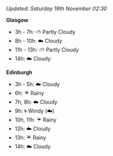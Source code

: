*Updated: Saturday 19th November 02:30*

**Glasgow**

* 3h - 7h: :partly_sunny: Partly Cloudy
* 8h - 10h: :cloud: Cloudy
* 11h - 13h: :partly_sunny: Partly Cloudy
* 14h: :cloud: Cloudy

**Edinburgh**

* 3h - 5h: :cloud: Cloudy
* 6h: :umbrella: Rainy
* 7h, 8h: :cloud: Cloudy
* 9h: :cyclone: Windy (:cloud:)
* 10h, 11h: :umbrella: Rainy
* 12h: :cloud: Cloudy
* 13h: :umbrella: Rainy
* 14h: :cloud: Cloudy
